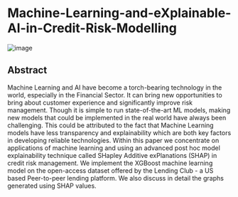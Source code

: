 # Machine-Learning-and-eXplainable-AI-in-Credit-Risk-Modelling
![image](https://www.knime.com/sites/default/files/styles/inline_medium/public/xai-banking-financial-services.png?itok=_hblRAYW)

## Abstract

Machine Learning and AI have become a torch-bearing technology in the world, especially in the Financial Sector. It can bring new opportunities to bring about customer experience and significantly improve risk management. Though it is simple to run state-of-the-art ML models, making new models that could be implemented in the real world have always been challenging. This could be attributed to the fact that Machine Learning models have less transparency and explainability which are both key factors in developing reliable technologies. Within this paper we concentrate on applications of machine learning and using an advanced post hoc model explainability technique called SHapley Additive exPlanations (SHAP) in credit risk management. We implement the XGBoost machine learning model on the open-access dataset offered by the Lending Club - a US based Peer-to-peer lending platform. We also discuss in detail the graphs generated using SHAP values.
